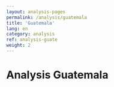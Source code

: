```yaml
---
layout: analysis-pages
permalink: /analysis/guatemala
title: 'Guatemala'
lang: en
category: analysis
ref: analysis-guate
weight: 2
---
```


# Analysis Guatemala